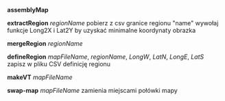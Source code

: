 **assemblyMap**


**extractRegion** *regionName*
pobierz z csv granice regionu "name"
wywołaj funkcje Long2X i Lat2Y by uzyskać minimalne koordynaty obrazka

**mergeRegion** *regionName*


**defineRegion** *mapFileName*, *regionName*, *LongW*, *LatN*, *LongE*, *LatS*
zapisz w pliku CSV definicję regionu

**makeVT** *mapFileName*

**swap-map** *mapFileName*
zamienia miejscami połówki mapy
